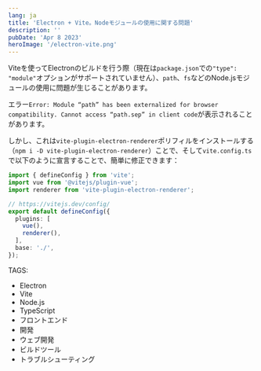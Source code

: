 ```yaml
---
lang: ja
title: 'Electron + Vite。Nodeモジュールの使用に関する問題'
description: ''
pubDate: 'Apr 8 2023'
heroImage: '/electron-vite.png'
---
```


Viteを使ってElectronのビルドを行う際（現在は`package.json`での`"type": "module"`オプションがサポートされていません）、`path`、`fs`などのNode.jsモジュールの使用に問題が生じることがあります。

エラー`Error: Module “path” has been externalized for browser compatibility. Cannot access “path.sep” in client code`が表示されることがあります。

しかし、これは`vite-plugin-electron-renderer`ポリフィルをインストールする（`npm i -D vite-plugin-electron-renderer`）ことで、そして`vite.config.ts`で以下のように宣言することで、簡単に修正できます：

```typescript
import { defineConfig } from 'vite';
import vue from '@vitejs/plugin-vue';
import renderer from 'vite-plugin-electron-renderer';

// https://vitejs.dev/config/
export default defineConfig({
  plugins: [
    vue(),
    renderer(),
  ],
  base: './',
});
```

TAGS:
- Electron
- Vite
- Node.js
- TypeScript
- フロントエンド
- 開発
- ウェブ開発
- ビルドツール
- トラブルシューティング
